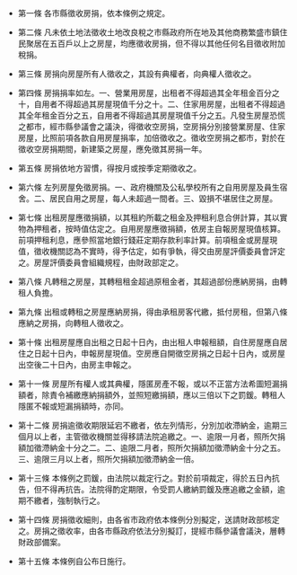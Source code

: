 * 第一條 各市縣徵收房捐，依本條例之規定。

* 第二條 凡未依土地法徵收土地改良稅之市縣政府所在地及其他商務繁盛市鎮住民聚居在五百戶以上之房屋，均應徵收房捐，但不得以其他任何名目徵收附加稅捐。

* 第三條 房捐向房屋所有人徵收之，其設有典權者，向典權人徵收之。

* 第四條 房捐捐率如左。一、營業用房屋，出租者不得超過其全年租金百分之十，自用者不得超過其房屋現值千分之十。二、住家用房屋，出租者不得超過其全年租金百分之五，自用者不得超過其房屋現值千分之五。凡發生房屋恐慌之都市，經市縣參議會之議決，得徵收空房捐，空房捐分別接營業房屋、住家房屋，比照前項各款自用房屋捐率，加倍徵收之。徵收空房捐之都市，對於在徵收空房捐期間，新建築之房屋，應免徵其房捐一年。

* 第五條 房捐依地方習慣，得按月或按季定期徵收之。

* 第六條 左列房屋免徵房捐。一、政府機關及公私學校所有之自用房屋及員生宿舍。二、居民自用之房屋，每人未超過一間者。三、毀損不堪居住之房屋。

* 第七條 出租房屋應徵捐額，以其租約所載之租金及押租利息合併計算，其以實物為押租者，按時值估定之。自用房屋應徵捐額，依房主自報房屋現值核算。前項押租利息，應參照當地銀行錢莊定期存款利率計算。前項租金或房屋現值，徵收機關認為不實時，得予估定，如有爭執，得交由房屋評價委員會評定之。房屋評價委員會組織規程，由財政部定之。

* 第八條 凡轉租之房屋，其轉租租金超過原租金者，其超過部份應納房捐，由轉租人負擔。

* 第九條 出租或轉租之房屋應納房捐，得由承租房客代繳，抵付房租，但第八條應納之房捐，向轉租人徵收之。

* 第十條 出租房屋應自出租之日起十日內，由出租人申報租額，自住房屋應自居住之日起十日內，申報房屋現值。空房應自開徵空房捐之日起十日內，或房屋出空後二十日內，由房主申報之。

* 第十一條 房屋所有權人或其典權，隱匿房產不報，或以不正當方法希圖短漏捐額者，除責令補繳應納捐額外，並照短繳捐額，應以三倍以下之罰鍰。轉租人隱匿不報或短漏捐額時，亦同。

* 第十二條 房捐逾徵收期限延宕不繳者，依左列情形，分別加收滯納金，逾期三個月以上者，主管徵收機關並得移請法院追繳之。一、逾限一月者，照所欠捐額加徵滯納金十分之二。二、逾限二月者，照所欠捐額加徵滯納金十分之五。三、逾限三月以上者，照所欠捐額加徵滯納金一倍。

* 第十三條 本條例之罰鍰，由法院以裁定行之。對於前項裁定，得於五日內抗告，但不得再抗告。法院得酌定期限，令受罰人繳納罰鍰及應追繳之金額，逾期不繳者，強制執行之。

* 第十四條 房捐徵收細則，由各省市政府依本條例分別擬定，送請財政部核定之。房捐之徵收率，由各市縣政府依法分別擬訂，提經市縣參議會議決，層轉財政部備案。

* 第十五條 本條例自公布日施行。

